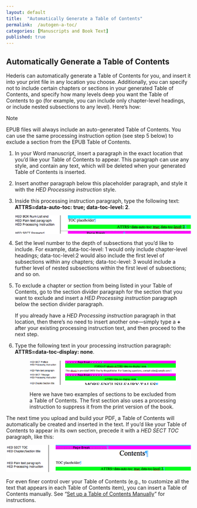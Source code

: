 ```yaml
---
layout: default
title:  "Automatically Generate a Table of Contents"
permalink:  /autogen-a-toc/
categories: [Manuscripts and Book Text]
published: true
---
```


<section data-type="chapter" class="hsecchapter" data-hederis-type="hsecchapter" id="autogen-a-toc" data-pi-attrs="id: autogen-a-toc" role="doc-chapter" title="Automatically Generate a Table of Contents"><h1 data-hederis-type="hblkchaptitle" class="hblkchaptitle" id="peRz9yLzg">Automatically Generate a Table of Contents</h1>
    <p class="hblkp" data-hederis-type="hblkp" id="pOLgv8F5r">Hederis can automatically generate a Table of Contents for you, and insert it into your print file in any location you choose. Additionally, you can specify not to include certain chapters or sections in your generated Table of Contents, and specify how many levels deep you want the Table of Contents to go (for example, you can include only chapter-level headings, or include nested subsections to any level). Here&#8217;s how:</p>
    <aside class="hwprbox box" data-hederis-type="hwprbox" id="pELvjJfSK" data-type="sidebar"><p class="hblktype" data-hederis-type="hblktype" id="pkPf4HVYG">Note</p>
    <p class="hblkp" data-hederis-type="hblkp" id="pyyq8W649">EPUB files will always include an auto-generated Table of Contents. You can use the same processing instruction option (see step 5 below) to exclude a section from the EPUB Table of Contents.</p>
    </aside>
    <ol class="hwprnum-list" data-hederis-type="hwprnum-list" id="pcXmnE1nT"><li class="hblkoli" data-hederis-type="hblkoli" id="lixb3M68w4"><p class="hblkoli" data-hederis-type="hblkoli" id="pFy3MC1vO">In your Word manuscript, insert a paragraph in the exact location that you&#8217;d like your Table of Contents to appear. This paragraph can use any style, and contain any text, which will be deleted when your generated Table of Contents is inserted.</p></li>
    <li class="hblkoli" data-hederis-type="hblkoli" id="litAFN8Twc"><p class="hblkoli" data-hederis-type="hblkoli" id="pGstZXxfj">Insert another paragraph below this placeholder paragraph, and style it with the <em>HED Processing instruction</em> style.</p></li>
    <li class="hblkoli" data-hederis-type="hblkoli" id="liqGVyzXWr"><p class="hblkoli" data-hederis-type="hblkoli" id="p3ao7BvAv">Inside this processing instruction paragraph, type the following text: <strong>ATTRS=data-auto-toc: true; data-toc-level: 2</strong>. </p><img data-hederis-type="hblkimg" class="hblkimg" id="pR0tGByAB" src="/images/tocplaceholder.png"/>
    </li>
    <li class="hblkoli" data-hederis-type="hblkoli" id="li1zFdOJyC"><p class="hblkoli" data-hederis-type="hblkoli" id="p98z5vgO0">Set the level number to the depth of subsections that you&#8217;d like to include. For example, data-toc-level: 1 would only include chapter-level headings; data-toc-level:2 would also include the first level of subsections within any chapters; data-toc-level: 3 would include a further level of nested subsections within the first level of subsections; and so on.</p></li>
    <li class="hblkoli" data-hederis-type="hblkoli" id="liJOVXE3Hz"><p class="hblkoli" data-hederis-type="hblkoli" id="pCQw8OL0w">To exclude a chapter or section from being listed in your Table of Contents, go to the section divider paragraph for the section that you want to exclude and insert a <em>HED Processing instruction</em> paragraph below the section divider paragraph. </p><p class="hblkli-cont" data-hederis-type="hblkli-cont" id="pUgN2ZX5J">If you already have a <em>HED Processing instruction</em> paragraph in that location, then there&#8217;s no need to insert another one&#8212;simply type a <strong>+</strong> after your existing processing instruction text, and then proceed to the next step.</p>
    </li>
    <li class="hblkoli" data-hederis-type="hblkoli" id="liYratgHcn"><p class="hblkoli" data-hederis-type="hblkoli" id="pLfKp9HSn">Type the following text in your processing instruction paragraph: <strong>ATTRS=data-toc-display: none</strong>.</p><figure class="hwprfig" data-hederis-type="hwprfig" id="pn56zAh9X"><img data-hederis-type="hblkimg" class="hblkimg" id="paziXACM4" src="/images/tocexclude.png"/>
    <p class="hblkcaption" data-hederis-type="hblkcaption" id="pfUTIS2im">Here we have two examples of sections to be excluded from a Table of Contents. The first section also uses a processing instruction to suppress it from the print version of the book.</p>
    </figure>
    </li>
    </ol>
    <p class="hblkp" data-hederis-type="hblkp" id="pykmGpUlF">The next time you upload and build your PDF, a Table of Contents will automatically be created and inserted in the text. If you&#8217;d like your Table of Contents to appear in its own section, precede it with a <em>HED SECT TOC</em> paragraph, like this:</p>
    <img data-hederis-type="hblkimg" class="hblkimg" id="poTnpdtHU" src="/images/tocsection.png"/>
    <p class="hblkp" data-hederis-type="hblkp" id="pgId3a6Av">For even finer control over your Table of Contents (e.g., to customize all the text that appears in each Table of Contents item), you can insert a Table of Contents manually. See &#8220;<a href="{% post_url 2019-05-22-18-SetupaTableofContentsManually %}"><span class="Hyperlink">Set up a Table of Contents Manually</span></a>&#8221; for instructions.</p>
    </section>
    